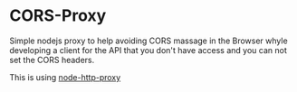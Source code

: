 # CORS-Proxy

Simple nodejs proxy to help avoiding CORS massage in the Browser whyle developing a client for the API that you don't have access and you can not set the CORS headers.

This is using [node-http-proxy](https://github.com/nodejitsu/node-http-proxy#listening-for-proxy-events)
